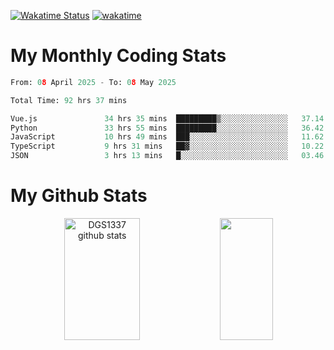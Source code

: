 [![Wakatime Status](https://github.com/noopurphalak/noopurphalak/workflows/wakatime-status-update/badge.svg)](https://github.com/noopurphalak/noopurphalak/actions/workflows/main.yml)
[![wakatime](https://wakatime.com/badge/user/80ace140-ef40-4fdd-b8ed-f3be3d2e1aea.svg)](https://wakatime.com/@80ace140-ef40-4fdd-b8ed-f3be3d2e1aea)

# My Monthly Coding Stats

<!--START_SECTION:waka-->

```python
From: 08 April 2025 - To: 08 May 2025

Total Time: 92 hrs 37 mins

Vue.js               34 hrs 35 mins  █████████▒░░░░░░░░░░░░░░░   37.14 %
Python               33 hrs 55 mins  █████████░░░░░░░░░░░░░░░░   36.42 %
JavaScript           10 hrs 49 mins  ███░░░░░░░░░░░░░░░░░░░░░░   11.62 %
TypeScript           9 hrs 31 mins   ██▓░░░░░░░░░░░░░░░░░░░░░░   10.22 %
JSON                 3 hrs 13 mins   █░░░░░░░░░░░░░░░░░░░░░░░░   03.46 %
```

<!--END_SECTION:waka-->

# My Github Stats
<div style="text-align: center;">
  <img width="49%" height="195px" src="https://github-readme-stats-sigma-five.vercel.app/api?username=noopurphalak&show_icons=true&count_private=true&hide_border=true&title_color=00FFFF&icon_color=00FFFF&text_color=00FFFF&bg_color=0d1117" alt="DGS1337 github stats" />
  <img width="41%" height="195px" src="https://github-readme-stats-sigma-five.vercel.app/api/top-langs/?username=noopurphalak&layout=compact&hide_border=true&title_color=00FFFF&text_color=00FFFF&bg_color=0d1117" />
</div>
